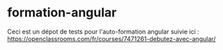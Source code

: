 # formation-angular

Ceci est un dépot de tests pour l'auto-formation angular suivie ici : https://openclassrooms.com/fr/courses/7471261-debutez-avec-angular/

